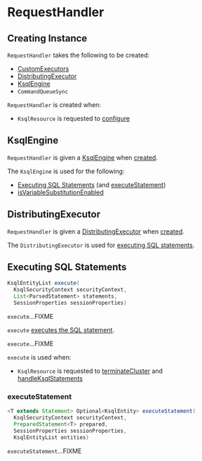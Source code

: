 # RequestHandler

## Creating Instance

`RequestHandler` takes the following to be created:

* <span id="customExecutors"> [CustomExecutors](CustomExecutors.md#EXECUTOR_MAP)
* [DistributingExecutor](#distributor)
* [KsqlEngine](#ksqlEngine)
* <span id="commandQueueSync"> `CommandQueueSync`

`RequestHandler` is created when:

* `KsqlResource` is requested to [configure](KsqlResource.md#configure)

## <span id="ksqlEngine"> KsqlEngine

`RequestHandler` is given a [KsqlEngine](../KsqlEngine.md) when [created](#creating-instance).

The `KsqlEngine` is used for the following:

* [Executing SQL Statements](#execute) (and [executeStatement](#executeStatement))
* [isVariableSubstitutionEnabled](#isVariableSubstitutionEnabled)

## <span id="distributor"> DistributingExecutor

`RequestHandler` is given a [DistributingExecutor](DistributingExecutor.md) when [created](#creating-instance).

The `DistributingExecutor` is used for [executing SQL statements](#executeStatement).

## <span id="execute"> Executing SQL Statements

```java
KsqlEntityList execute(
  KsqlSecurityContext securityContext,
  List<ParsedStatement> statements,
  SessionProperties sessionProperties)
```

`execute`...FIXME

`execute` [executes the SQL statement](#executeStatement).

`execute`...FIXME

`execute` is used when:

* `KsqlResource` is requested to [terminateCluster](KsqlResource.md#terminateCluster) and [handleKsqlStatements](KsqlResource.md#handleKsqlStatements)

### <span id="executeStatement"> executeStatement

```java
<T extends Statement> Optional<KsqlEntity> executeStatement(
  KsqlSecurityContext securityContext,
  PreparedStatement<T> prepared,
  SessionProperties sessionProperties,
  KsqlEntityList entities)
```

`executeStatement`...FIXME
